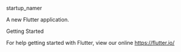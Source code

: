 startup_namer

A new Flutter application.

Getting Started

For help getting started with Flutter, view our online https://flutter.io/

